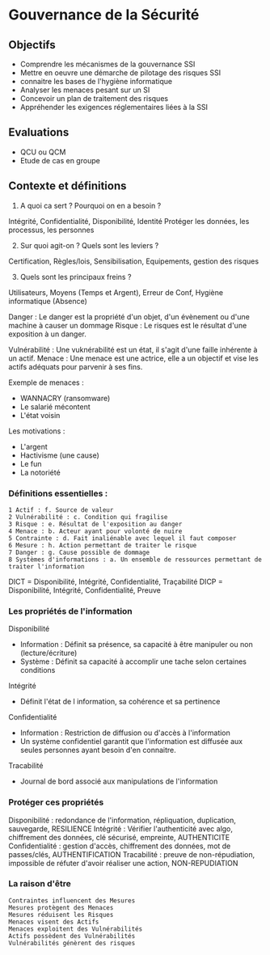 # Gouvernance de la Sécurité

## Objectifs

- Comprendre les mécanismes de la gouvernance SSI
- Mettre en oeuvre une démarche de pilotage des risques SSI
- connaitre les bases de l'hygiène informatique
- Analyser les menaces pesant sur un SI
- Concevoir un plan de traitement des risques
- Appréhender les exigences réglementaires liées à la SSI

## Evaluations

- QCU ou QCM
- Etude de cas en groupe


## Contexte et définitions

1. A quoi ca sert ? Pourquoi on en a besoin ?

Intégrité, Confidentialité, Disponibilité, Identité
Protéger les données, les processus, les personnes

2. Sur quoi agit-on ? Quels sont les leviers ?

Certification, Règles/lois, Sensibilisation, Equipements, gestion des risques

3. Quels sont les principaux freins ?

Utilisateurs, Moyens (Temps et Argent), Erreur de Conf, Hygiène informatique (Absence)


Danger : Le danger est la propriété d'un objet, d'un évènement ou d'une machine à causer un dommage
Risque : Le risques est le résultat d'une exposition à un danger.

Vulnérabilité : Une vuknérabilité est un état, il s'agit d'une faille inhérente à un actif.
Menace : Une menace est une actrice, elle a un objectif et vise les actifs adéquats pour parvenir à ses fins.

Exemple de menaces : 
- WANNACRY (ransomware)
- Le salarié mécontent
- L'état voisin

Les motivations : 
- L'argent
- Hactivisme (une cause)
- Le fun
- La notoriété


### Définitions essentielles :
```
1 Actif : f. Source de valeur
2 Vulnérabilité : c. Condition qui fragilise
3 Risque : e. Résultat de l'exposition au danger
4 Menace : b. Acteur ayant pour volonté de nuire
5 Contrainte : d. Fait inaliénable avec lequel il faut composer
6 Mesure : h. Action permettant de traiter le risque
7 Danger : g. Cause possible de dommage
8 Systèmes d'informations : a. Un ensemble de ressources permettant de traiter l'information
```

DICT = Disponibilité, Intégrité, Confidentialité, Traçabilité
DICP = Disponibilité, Intégrité, Confidentialité, Preuve

### Les propriétés de l'information

Disponibilité

- Information : Définit sa présence, sa capacité à être manipuler ou non (lecture/écriture)
- Système : Définit sa capacité à accomplir une tache selon certaines conditions

Intégrité

- Définit l'état de l information, sa cohérence et sa pertinence

Confidentialité

- Information : Restriction de diffusion ou d'accès à l'information
- Un système confidentiel garantit que l'information est diffusée aux seules personnes ayant besoin d'en connaitre.

Tracabilité

- Journal de bord associé aux manipulations de l'information


### Protéger ces propriétés

Disponibilité : redondance de l'information, répliquation, duplication, sauvegarde, RESILIENCE
Intégrité : Vérifier l'authenticité avec algo, chiffrement des données, clé sécurisé, empreinte, AUTHENTICITE
Confidentialité : gestion d'accès, chiffrement des données, mot de passes/clés, AUTHENTIFICATION
Tracabilité : preuve de non-répudiation, impossible de réfuter d'avoir réaliser une action, NON-REPUDIATION

### La raison d'être

```
Contraintes influencent des Mesures
Mesures protègent des Menaces
Mesures réduisent les Risques
Menaces visent des Actifs
Menaces exploitent des Vulnérabilités
Actifs possèdent des Vulnérabilités
Vulnérabilités génèrent des risques
```